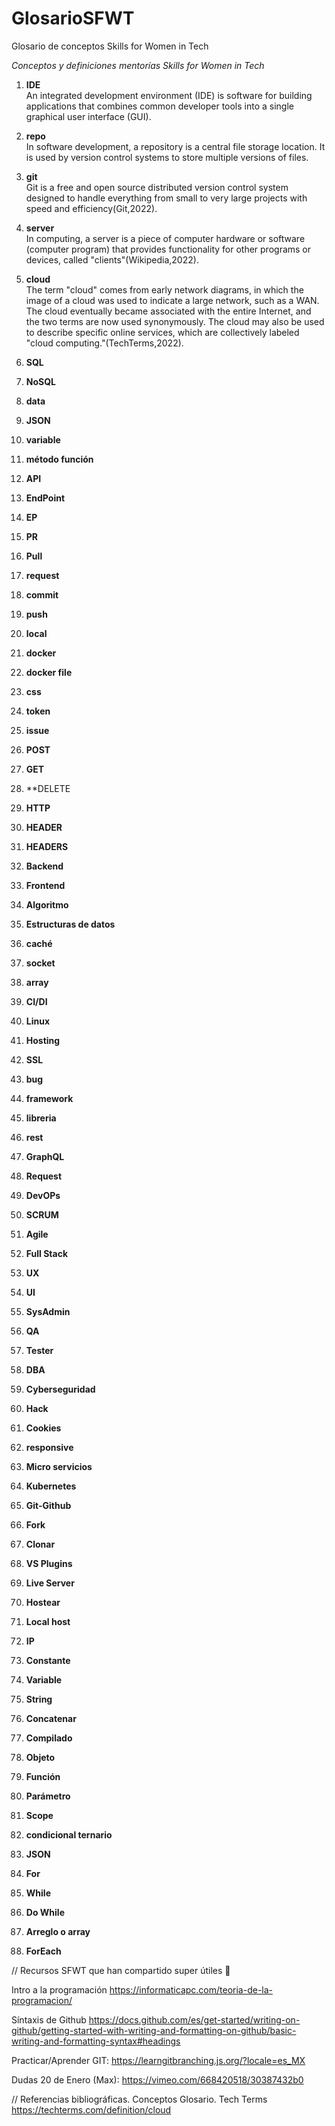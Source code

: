 # GlosarioSFWT
Glosario de conceptos Skills for Women in Tech

*Conceptos y definiciones mentorías Skills for Women in Tech*


1. **IDE**<br/>An integrated development environment (IDE) is software for building applications that combines common developer tools into a single graphical user interface (GUI).
2. **repo**<br/>In software development, a repository is a central file storage location. It is used by version control systems to store multiple versions of files.
3. **git**<br/>Git is a free and open source distributed version control system designed to handle everything from small to very large projects with speed and efficiency(Git,2022). 
4. **server**<br/>In computing, a server is a piece of computer hardware or software (computer program) that provides functionality for other programs or devices, called "clients"(Wikipedia,2022).
5. **cloud**<br/>The term "cloud" comes from early network diagrams, in which the image of a cloud was used to indicate a large network, such as a WAN. The cloud eventually became associated with the entire Internet, and the two terms are now used synonymously. The cloud may also be used to describe specific online services, which are collectively labeled "cloud computing."(TechTerms,2022).
6. **SQL**
7. **NoSQL**
8. **data**
9. **JSON**
10. **variable**
11. **método función**
12. **API**


15. **EndPoint**
16. **EP**
17. **PR**
18. **Pull**
19. **request**
20. **commit**
21. **push**
22. **local**
23. **docker**
24. **docker file**
25. **css**
26. **token**
27. **issue**
28. **POST**
29. **GET**
30. **DELETE
31. **HTTP**
32. **HEADER**
33. **HEADERS**
34. **Backend**
35. **Frontend**
36. **Algoritmo**
37. **Estructuras de datos**
38. **caché**
39. **socket**
40. **array**
41. **CI/DI**
42. **Linux**
43. **Hosting**
44. **SSL**
45. **bug**
46. **framework**
47. **libreria**
48. **rest**
49. **GraphQL**
50. **Request**
51. **DevOPs**
52. **SCRUM**
53. **Agile**
54. **Full Stack**
55. **UX**
56. **UI**
57. **SysAdmin**
58. **QA**
59. **Tester**
60. **DBA**
61. **Cyberseguridad**
62. **Hack**
63. **Cookies**
64. **responsive**
65. **Micro servicios**
66. **Kubernetes**

65. **Git-Github**
66. **Fork**
67. **Clonar**


67. **VS Plugins**
68. **Live Server**
69. **Hostear**
70. **Local host**
71. **IP**


72. **Constante**
73. **Variable**
74. **String**
75. **Concatenar**
76. **Compilado**
77. **Objeto**
78. **Función**
79. **Parámetro**


80. **Scope**


81. **condicional ternario**
82. **JSON**
83. **For** 
84. **While**
85. **Do While**


86. **Arreglo o array**
87. **ForEach**


// Recursos SFWT que han compartido super útiles 💜

Intro a la programación
https://informaticapc.com/teoria-de-la-programacion/

Síntaxis de Github
https://docs.github.com/es/get-started/writing-on-github/getting-started-with-writing-and-formatting-on-github/basic-writing-and-formatting-syntax#headings

Practicar/Aprender GIT:
https://learngitbranching.js.org/?locale=es_MX

Dudas 20 de Enero (Max):
https://vimeo.com/668420518/30387432b0

// Referencias bibliográficas. Conceptos Glosario.
Tech Terms
https://techterms.com/definition/cloud
